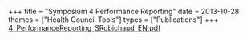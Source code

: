 +++
title = "Symposium 4 Performance Reporting"
date = 2013-10-28
themes = ["Health Council Tools"]
types = ["Publications"]
+++
[4\_PerformanceReporting\_SRobichaud\_EN.pdf](/files/4_PerformanceReporting_SRobichaud_EN.pdf)
